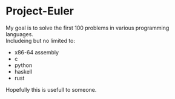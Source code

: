 # Project-Euler

My goal is to solve the first 100 problems in various programming languages.  
Includeing but no limited to:  

- x86-64 assembly
- c
- python
- haskell
- rust

Hopefully this is usefull to someone.  



